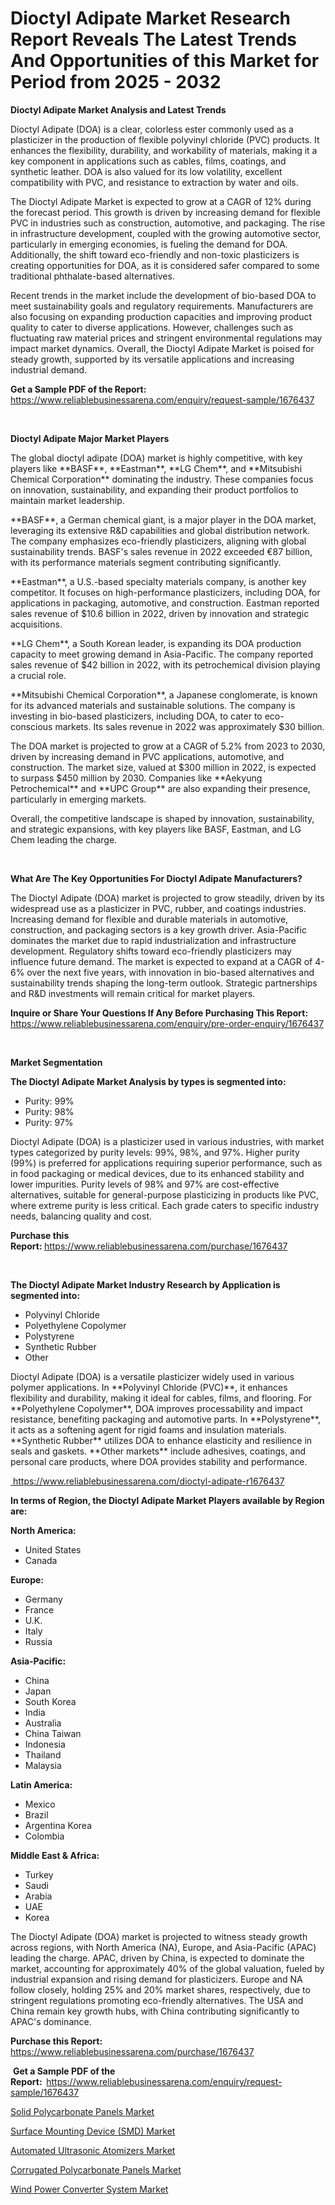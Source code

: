 <p><h1>Dioctyl Adipate Market Research Report Reveals The Latest Trends And Opportunities of this Market for Period from 2025 - 2032</h1></p><p><strong>Dioctyl Adipate Market Analysis and Latest Trends</strong></p>
<p><p>Dioctyl Adipate (DOA) is a clear, colorless ester commonly used as a plasticizer in the production of flexible polyvinyl chloride (PVC) products. It enhances the flexibility, durability, and workability of materials, making it a key component in applications such as cables, films, coatings, and synthetic leather. DOA is also valued for its low volatility, excellent compatibility with PVC, and resistance to extraction by water and oils.</p><p>The Dioctyl Adipate Market is expected to grow at a CAGR of 12% during the forecast period. This growth is driven by increasing demand for flexible PVC in industries such as construction, automotive, and packaging. The rise in infrastructure development, coupled with the growing automotive sector, particularly in emerging economies, is fueling the demand for DOA. Additionally, the shift toward eco-friendly and non-toxic plasticizers is creating opportunities for DOA, as it is considered safer compared to some traditional phthalate-based alternatives.</p><p>Recent trends in the market include the development of bio-based DOA to meet sustainability goals and regulatory requirements. Manufacturers are also focusing on expanding production capacities and improving product quality to cater to diverse applications. However, challenges such as fluctuating raw material prices and stringent environmental regulations may impact market dynamics. Overall, the Dioctyl Adipate Market is poised for steady growth, supported by its versatile applications and increasing industrial demand.</p></p>
<p><strong>Get a Sample PDF of the Report:&nbsp;</strong> <a href="https://www.reliablebusinessarena.com/enquiry/request-sample/1676437?utm_campaign=2126&utm_medium=2&utm_source=Github&utm_content=ia&utm_term=26012025&utm_id=dioctyl-adipate">https://www.reliablebusinessarena.com/enquiry/request-sample/1676437</a></p>
<p>&nbsp;</p>
<p><strong>Dioctyl Adipate Major Market Players</strong></p>
<p><p>The global dioctyl adipate (DOA) market is highly competitive, with key players like **BASF**, **Eastman**, **LG Chem**, and **Mitsubishi Chemical Corporation** dominating the industry. These companies focus on innovation, sustainability, and expanding their product portfolios to maintain market leadership.</p><p>**BASF**, a German chemical giant, is a major player in the DOA market, leveraging its extensive R&D capabilities and global distribution network. The company emphasizes eco-friendly plasticizers, aligning with global sustainability trends. BASF's sales revenue in 2022 exceeded €87 billion, with its performance materials segment contributing significantly.</p><p>**Eastman**, a U.S.-based specialty materials company, is another key competitor. It focuses on high-performance plasticizers, including DOA, for applications in packaging, automotive, and construction. Eastman reported sales revenue of $10.6 billion in 2022, driven by innovation and strategic acquisitions.</p><p>**LG Chem**, a South Korean leader, is expanding its DOA production capacity to meet growing demand in Asia-Pacific. The company reported sales revenue of $42 billion in 2022, with its petrochemical division playing a crucial role.</p><p>**Mitsubishi Chemical Corporation**, a Japanese conglomerate, is known for its advanced materials and sustainable solutions. The company is investing in bio-based plasticizers, including DOA, to cater to eco-conscious markets. Its sales revenue in 2022 was approximately $30 billion.</p><p>The DOA market is projected to grow at a CAGR of 5.2% from 2023 to 2030, driven by increasing demand in PVC applications, automotive, and construction. The market size, valued at $300 million in 2022, is expected to surpass $450 million by 2030. Companies like **Aekyung Petrochemical** and **UPC Group** are also expanding their presence, particularly in emerging markets.</p><p>Overall, the competitive landscape is shaped by innovation, sustainability, and strategic expansions, with key players like BASF, Eastman, and LG Chem leading the charge.</p></p>
<p>&nbsp;</p>
<p><strong>What Are The Key Opportunities For Dioctyl Adipate Manufacturers?</strong></p>
<p><p>The Dioctyl Adipate (DOA) market is projected to grow steadily, driven by its widespread use as a plasticizer in PVC, rubber, and coatings industries. Increasing demand for flexible and durable materials in automotive, construction, and packaging sectors is a key growth driver. Asia-Pacific dominates the market due to rapid industrialization and infrastructure development. Regulatory shifts toward eco-friendly plasticizers may influence future demand. The market is expected to expand at a CAGR of 4-6% over the next five years, with innovation in bio-based alternatives and sustainability trends shaping the long-term outlook. Strategic partnerships and R&D investments will remain critical for market players.</p></p>
<p><strong>Inquire or Share Your Questions If Any Before Purchasing This Report:</strong> <a href="https://www.reliablebusinessarena.com/enquiry/pre-order-enquiry/1676437?utm_campaign=2126&utm_medium=2&utm_source=Github&utm_content=ia&utm_term=26012025&utm_id=dioctyl-adipate">https://www.reliablebusinessarena.com/enquiry/pre-order-enquiry/1676437</a></p>
<p>&nbsp;</p>
<p><strong>Market Segmentation</strong></p>
<p><strong>The Dioctyl Adipate Market Analysis by types is segmented into:</strong></p>
<p><ul><li>Purity: 99%</li><li>Purity: 98%</li><li>Purity: 97%</li></ul></p>
<p><p>Dioctyl Adipate (DOA) is a plasticizer used in various industries, with market types categorized by purity levels: 99%, 98%, and 97%. Higher purity (99%) is preferred for applications requiring superior performance, such as in food packaging or medical devices, due to its enhanced stability and lower impurities. Purity levels of 98% and 97% are cost-effective alternatives, suitable for general-purpose plasticizing in products like PVC, where extreme purity is less critical. Each grade caters to specific industry needs, balancing quality and cost.</p></p>
<p><strong>Purchase this Report:&nbsp;</strong><a href="https://www.reliablebusinessarena.com/purchase/1676437?utm_campaign=2126&utm_medium=2&utm_source=Github&utm_content=ia&utm_term=26012025&utm_id=dioctyl-adipate">https://www.reliablebusinessarena.com/purchase/1676437</a></p>
<p>&nbsp;</p>
<p><strong>The Dioctyl Adipate Market Industry Research by Application is segmented into:</strong></p>
<p><ul><li>Polyvinyl Chloride</li><li>Polyethylene Copolymer</li><li>Polystyrene</li><li>Synthetic Rubber</li><li>Other</li></ul></p>
<p><p>Dioctyl Adipate (DOA) is a versatile plasticizer widely used in various polymer applications. In **Polyvinyl Chloride (PVC)**, it enhances flexibility and durability, making it ideal for cables, films, and flooring. For **Polyethylene Copolymer**, DOA improves processability and impact resistance, benefiting packaging and automotive parts. In **Polystyrene**, it acts as a softening agent for rigid foams and insulation materials. **Synthetic Rubber** utilizes DOA to enhance elasticity and resilience in seals and gaskets. **Other markets** include adhesives, coatings, and personal care products, where DOA provides stability and performance.</p></p>
<p><a href="https://www.reliablebusinessarena.com/dioctyl-adipate-r1676437?utm_campaign=2126&utm_medium=2&utm_source=Github&utm_content=ia&utm_term=26012025&utm_id=dioctyl-adipate">&nbsp;https://www.reliablebusinessarena.com/dioctyl-adipate-r1676437</a></p>
<p><strong>In terms of Region, the Dioctyl Adipate Market Players available by Region are:</strong></p>
<p>
    <p> <strong> North America: </strong>
        <ul>
            <li>United States</li>
            <li>Canada</li>
        </ul>
        </p> 
    <p> <strong> Europe: </strong>
        <ul>
            <li>Germany</li>
            <li>France</li>
            <li>U.K.</li>
            <li>Italy</li>
            <li>Russia</li>
        </ul>
        </p> 
    <p> <strong> Asia-Pacific: </strong>
        <ul>
            <li>China</li>
            <li>Japan</li>
            <li>South Korea</li>
            <li>India</li>
            <li>Australia</li>
            <li>China Taiwan</li>
            <li>Indonesia</li>
            <li>Thailand</li>
            <li>Malaysia</li>
        </ul>
        </p> 
    <p> <strong> Latin America: </strong>
        <ul>
            <li>Mexico</li>
            <li>Brazil</li>
            <li>Argentina Korea</li>
            <li>Colombia</li>
        </ul>
        </p> 
    <p> <strong> Middle East & Africa: </strong>
        <ul>
            <li>Turkey</li>
            <li>Saudi</li>
            <li>Arabia</li>
            <li>UAE</li>
            <li>Korea</li>
        </ul>
    </p>
    </p>
<p><p>The Dioctyl Adipate (DOA) market is projected to witness steady growth across regions, with North America (NA), Europe, and Asia-Pacific (APAC) leading the charge. APAC, driven by China, is expected to dominate the market, accounting for approximately 40% of the global valuation, fueled by industrial expansion and rising demand for plasticizers. Europe and NA follow closely, holding 25% and 20% market shares, respectively, due to stringent regulations promoting eco-friendly alternatives. The USA and China remain key growth hubs, with China contributing significantly to APAC's dominance.</p></p>
<p><strong>Purchase this Report: </strong><a href="https://www.reliablebusinessarena.com/purchase/1676437?utm_campaign=2126&utm_medium=2&utm_source=Github&utm_content=ia&utm_term=26012025&utm_id=dioctyl-adipate">https://www.reliablebusinessarena.com/purchase/1676437</a></p>
<p>&nbsp;<strong>Get a Sample PDF of the Report:&nbsp;&nbsp;</strong><a href="https://www.reliablebusinessarena.com/enquiry/request-sample/1676437?utm_campaign=2126&utm_medium=2&utm_source=Github&utm_content=ia&utm_term=26012025&utm_id=dioctyl-adipate">https://www.reliablebusinessarena.com/enquiry/request-sample/1676437</a></p>
<p><strong></strong></p>
<p><p><a href="https://github.com/domoniqueluoma76/Market-Research-Report-List-1/blob/main/solid-polycarbonate-panels-market.md?utm_campaign=2126&utm_medium=2&utm_source=Github&utm_content=ia&utm_term=26012025&utm_id=dioctyl-adipate">Solid Polycarbonate Panels Market</a></p><p><a href="https://www.linkedin.com/pulse/surface-mounting-device-smd-market-expected-see-significant-qeisc?utm_campaign=2126&utm_medium=2&utm_source=Github&utm_content=ia&utm_term=26012025&utm_id=dioctyl-adipate">Surface Mounting Device (SMD) Market</a></p><p><a href="https://www.linkedin.com/pulse/latest-research-automated-ultrasonic-atomizers-market-revenue-uh0tf?utm_campaign=2126&utm_medium=2&utm_source=Github&utm_content=ia&utm_term=26012025&utm_id=dioctyl-adipate">Automated Ultrasonic Atomizers Market</a></p><p><a href="https://github.com/leopardmicheal7019/Market-Research-Report-List-1/blob/main/corrugated-polycarbonate-panels-market.md?utm_campaign=2126&utm_medium=2&utm_source=Github&utm_content=ia&utm_term=26012025&utm_id=dioctyl-adipate">Corrugated Polycarbonate Panels Market</a></p><p><a href="https://www.linkedin.com/pulse/evaluating-wind-power-converter-system-market-current-trends-ybe9c?utm_campaign=2126&utm_medium=2&utm_source=Github&utm_content=ia&utm_term=26012025&utm_id=dioctyl-adipate">Wind Power Converter System Market</a></p></p>
